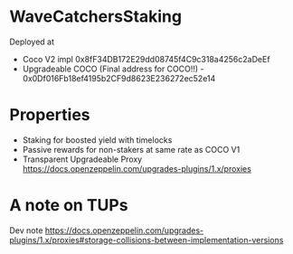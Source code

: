 # WaveCatchersStaking

Deployed at 
- Coco V2 impl 0x8fF34DB172E29dd08745f4C9c318a4256c2aDeEf
- Upgradeable COCO (Final address for COCO!!) - 0x0Df016Fb18ef4195b2CF9d8623E236272ec52e14

# Properties
- Staking for boosted yield with timelocks
- Passive rewards for non-stakers at same rate as COCO V1
- Transparent Upgradeable  Proxy https://docs.openzeppelin.com/upgrades-plugins/1.x/proxies


# A note on TUPs

Dev note https://docs.openzeppelin.com/upgrades-plugins/1.x/proxies#storage-collisions-between-implementation-versions
